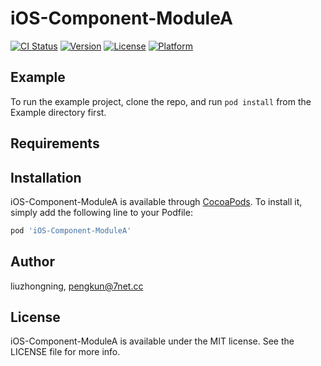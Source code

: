 # iOS-Component-ModuleA

[![CI Status](https://img.shields.io/travis/liuzhongning/iOS-Component-ModuleA.svg?style=flat)](https://travis-ci.org/liuzhongning/iOS-Component-ModuleA)
[![Version](https://img.shields.io/cocoapods/v/iOS-Component-ModuleA.svg?style=flat)](https://cocoapods.org/pods/iOS-Component-ModuleA)
[![License](https://img.shields.io/cocoapods/l/iOS-Component-ModuleA.svg?style=flat)](https://cocoapods.org/pods/iOS-Component-ModuleA)
[![Platform](https://img.shields.io/cocoapods/p/iOS-Component-ModuleA.svg?style=flat)](https://cocoapods.org/pods/iOS-Component-ModuleA)

## Example

To run the example project, clone the repo, and run `pod install` from the Example directory first.

## Requirements

## Installation

iOS-Component-ModuleA is available through [CocoaPods](https://cocoapods.org). To install
it, simply add the following line to your Podfile:

```ruby
pod 'iOS-Component-ModuleA'
```

## Author

liuzhongning, pengkun@7net.cc

## License

iOS-Component-ModuleA is available under the MIT license. See the LICENSE file for more info.
